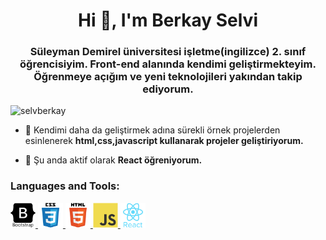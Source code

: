 <h1 align="center">Hi 👋, I'm Berkay Selvi</h1>
<h3 align="center">Süleyman Demirel üniversitesi işletme(ingilizce) 2. sınıf öğrencisiyim. Front-end alanında kendimi geliştirmekteyim. Öğrenmeye açığım ve yeni teknolojileri yakından takip ediyorum.</h3>

<p align="left"> <img src="https://komarev.com/ghpvc/?username=selvberkay&label=Profile%20views&color=0e75b6&style=flat" alt="selvberkay" /> </p>

- 🔭 Kendimi daha da geliştirmek adına sürekli örnek projelerden esinlenerek **html,css,javascript kullanarak projeler geliştiriyorum.**

- 🌱 Şu anda aktif olarak **React öğreniyorum.**


<h3 align="left">Languages and Tools:</h3>
<p align="left"> <a href="https://getbootstrap.com" target="_blank" rel="noreferrer"> <img src="https://raw.githubusercontent.com/devicons/devicon/master/icons/bootstrap/bootstrap-plain-wordmark.svg" alt="bootstrap" width="40" height="40"/> </a> <a href="https://www.w3schools.com/css/" target="_blank" rel="noreferrer"> <img src="https://raw.githubusercontent.com/devicons/devicon/master/icons/css3/css3-original-wordmark.svg" alt="css3" width="40" height="40"/> </a> <a href="https://www.w3.org/html/" target="_blank" rel="noreferrer"> <img src="https://raw.githubusercontent.com/devicons/devicon/master/icons/html5/html5-original-wordmark.svg" alt="html5" width="40" height="40"/> </a> <a href="https://developer.mozilla.org/en-US/docs/Web/JavaScript" target="_blank" rel="noreferrer"> <img src="https://raw.githubusercontent.com/devicons/devicon/master/icons/javascript/javascript-original.svg" alt="javascript" width="40" height="40"/> </a>
<a href="https://reactjs.org/" target="_blank" rel="noreferrer"> <img src="https://raw.githubusercontent.com/devicons/devicon/master/icons/react/react-original-wordmark.svg" alt="react" width="40" height="40"/> </a>
</p>
